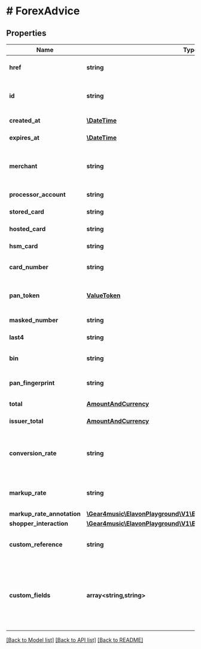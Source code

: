 # # ForexAdvice

## Properties

Name | Type | Description | Notes
------------ | ------------- | ------------- | -------------
**href** | **string** | ForexAdvice [Resource URL](#section/Overview/Values) (self link) | [optional] [readonly]
**id** | **string** | ForexAdvice [Resource ID](#section/Overview/Values) assigned by server. | [optional] [readonly]
**created_at** | [**\DateTime**](\DateTime.md) | Creation timestamp. | [optional] [readonly]
**expires_at** | [**\DateTime**](\DateTime.md) | Expiration timestamp. | [optional] [readonly]
**merchant** | **string** | Merchant [Resource URL](#section/Overview/Values). Suppressed when using a public API key. | [optional] [readonly]
**processor_account** | **string** | ProcessorAccount [Resource URL](#section/Overview/Values). | [optional]
**stored_card** | **string** | StoredCard [Resource URL](#section/Overview/Values). | [optional]
**hosted_card** | **string** | HostedCard [Resource URL](#section/Overview/Values). | [optional]
**hsm_card** | **string** | HsmCard [Resource URL](#section/Overview/Values). | [optional]
**card_number** | **string** | Personal account number (PAN), not returned. | [optional]
**pan_token** | [**ValueToken**](ValueToken.md) | Cardholder&#39;s personal account number (PAN) token. | [optional]
**masked_number** | **string** | Masked card number. | [optional] [readonly]
**last4** | **string** | Last 4 of a card number. | [optional] [readonly]
**bin** | **string** | Issuer/Bank identification number / IIN / BIN. | [optional] [readonly]
**pan_fingerprint** | **string** | Personal account number (PAN) fingerprint. | [optional] [readonly]
**total** | [**AmountAndCurrency**](AmountAndCurrency.md) | Total in the source currency. |
**issuer_total** | [**AmountAndCurrency**](AmountAndCurrency.md) | Total in the target currency. | [optional] [readonly]
**conversion_rate** | **string** | The currency exchange rate (1 unit of total currency &#x3D; 11.89 units of issuer currency). | [optional] [readonly]
**markup_rate** | **string** | The markup percent. A value of 0.0399 means 3.99%. | [optional] [readonly]
**markup_rate_annotation** | [**\Gear4music\ElavonPlayground\V1\EPG\Model\MarkupRateAnnotation**](MarkupRateAnnotation.md) |  | [optional]
**shopper_interaction** | [**\Gear4music\ElavonPlayground\V1\EPG\Model\ShopperInteraction**](ShopperInteraction.md) |  |
**custom_reference** | **string** | Optional reference provided by the merchant. | [optional]
**custom_fields** | **array<string,string>** | Custom fields, an object containing arbitrary string values.  Field names and values must not exceed 64 and 1024 characters, respectively. | [optional]

[[Back to Model list]](../../README.md#models) [[Back to API list]](../../README.md#endpoints) [[Back to README]](../../README.md)
